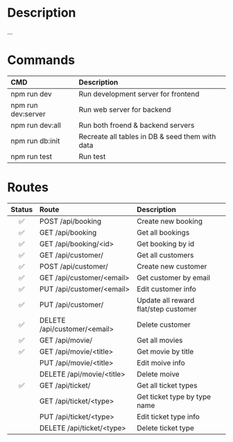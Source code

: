 # Description

...

# Commands

| CMD                | Description                                     |
| :----------------- | :---------------------------------------------- |
| npm run dev        | Run development server for frontend             |
| npm run dev:server | Run web server for backend                      |
| npm run dev:all    | Run both froend & backend servers               |
| npm run db:init    | Recreate all tables in DB & seed them with data |
| npm run test       | Run test                                        |

# Routes

| Status | Route                          | Description                          |
| :----: | :----------------------------- | :----------------------------------- |
|   ✅   | POST /api/booking              | Create new booking                   |
|   ✅   | GET /api/booking               | Get all bookings                     |
|   ✅   | GET /api/booking/\<id\>        | Get booking by id                    |
|   ✅   | GET /api/customer/             | Get all customers                    |
|   ✅   | POST /api/customer/            | Create new customer                  |
|   ✅   | GET /api/customer/\<email\>    | Get customer by email                |
|   ✅   | PUT /api/customer/\<email\>    | Edit customer info                   |
|   ✅   | PUT /api/customer/             | Update all reward flat/step customer |
|   ✅   | DELETE /api/customer/\<email\> | Delete customer                      |
|   ✅   | GET /api/movie/                | Get all movies                       |
|   ✅   | GET /api/movie/\<title\>       | Get movie by title                   |
|        | PUT /api/movie/\<title\>       | Edit moive info                      |
|        | DELETE /api/movie/\<title\>    | Delete moive                         |
|   ✅   | GET /api/ticket/               | Get all ticket types                 |
|        | GET /api/ticket/\<type\>       | Get ticket type by type name         |
|        | PUT /api/ticket/\<type\>       | Edit ticket type info                |
|        | DELETE /api/ticket/\<type\>    | Delete ticket type                   |
